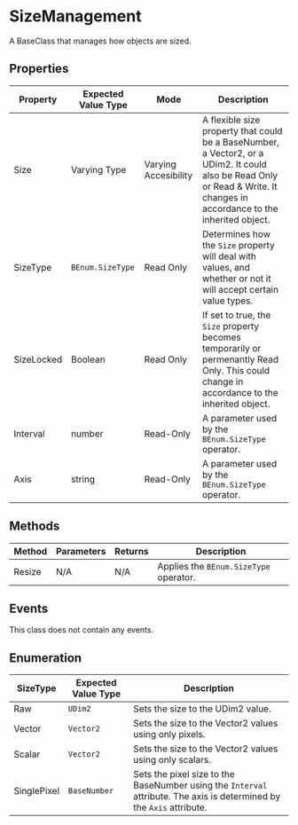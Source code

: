 # SizeManagement
A BaseClass that manages how objects are sized.

## Properties

| Property | Expected Value Type | Mode | Description |
| -------- | ------------------- | ---- | ----------- |
| Size | Varying Type | Varying Accesibility | A flexible size property that could be a BaseNumber, a Vector2, or a UDim2. It could also be Read Only or Read & Write. It changes in accordance to the inherited object. |
| SizeType | `BEnum.SizeType` | Read Only | Determines how the `Size` property will deal with values, and whether or not it will accept certain value types. |
| SizeLocked | Boolean | Read Only | If set to true, the `Size` property becomes temporarily or permenantly Read Only. This could change in accordance to the inherited object. |
| Interval | number | Read-Only | A parameter used by the `BEnum.SizeType` operator. |
| Axis | string | Read-Only | A parameter used by the `BEnum.SizeType` operator. |

## Methods

| Method | Parameters | Returns | Description |
| ------ | ---------- | ------- | ----------- |
| Resize | N/A | N/A | Applies the `BEnum.SizeType` operator. |

## Events

This class does not contain any events.

## Enumeration
| SizeType | Expected Value Type | Description |
| -------- | ------------------- | ----------- |
| Raw | `UDim2` | Sets the size to the UDim2 value. |
| Vector | `Vector2` | Sets the size to the Vector2 values using only pixels. |
| Scalar | `Vector2` | Sets the size to the Vector2 values using only scalars. |
| SinglePixel | `BaseNumber` | Sets the pixel size to the BaseNumber using the `Interval` attribute. The axis is determined by the `Axis` attribute. |